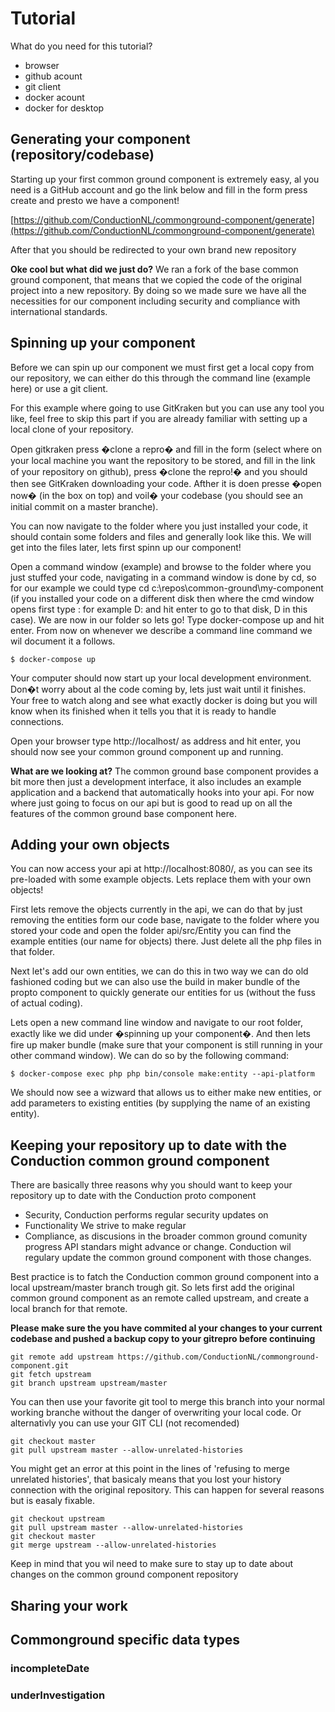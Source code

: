 # Tutorial

What do you need for this tutorial?
* browser
* github acount
* git client
* docker acount
* docker for desktop

## Generating your component (repository/codebase)
Starting up your first common ground component is extremely easy, al you need is a GitHub account and go the link below and fill in the form press create and presto we have a component!

[https://github.com/ConductionNL/commonground-component/generate](https://github.com/ConductionNL/commonground-component/generate)

After that you should be redirected to your own brand new repository 

**Oke cool but what did we just do?**
We ran a fork of the base common ground component, that means that we copied the code of the original project into a new repository. By doing so we made sure we have all the necessities for our component including security and compliance with international standards. 

## Spinning up your component
Before we can spin up our component we must first get a local copy from our repository, we can either do this through the command line (example here) or use a git client. 

For this example where going to use GitKraken but you can use any tool you like, feel free to skip this part if you are already familiar with setting up a local clone of your repository.

Open gitkraken press �clone a repro� and fill in the form (select where on your local machine you want the repository to be stored, and fill in the link of your repository on github), press �clone the repro!� and you should then see GitKraken downloading your code. Afther it is doen presse �open now� (in the box on top) and voil� your codebase (you should see an initial commit on a master branche).

You can now navigate to the folder where you just installed your code, it should contain some folders and files and generally look like this. We will get into the files later, lets first spinn up our component!

Open a command window (example) and browse to the folder where you just stuffed your code, navigating in a command window is done by cd, so for our example we could type 
cd c:\repos\common-ground\my-component (if you installed your code on a different disk then where the cmd window opens first type <diskname>: for example D: and hit enter to go to that disk, D in this case). We are now in our folder so lets go! Type docker-compose up and hit enter. From now on whenever we describe a command line command we wil document it a follows.

```CLI
$ docker-compose up
```

Your computer should now start up your local development environment. Don�t worry about al the code coming by, lets just wait until it finishes. Your free to watch along and see what exactly docker is doing but you will know when its finished when it tells you that it is ready to handle connections. 

Open your browser type http://localhost/ as address and hit enter, you should now see your common ground component up and running.

**What are we looking at?**
The common ground base component provides a bit more then just a development interface, it also includes an example application and a backend that automatically hooks into your api. For now where just going to focus on our api but is good to read up on all the features of the common ground base component here.  

## Adding your own objects
You can now access your api at http://localhost:8080/, as you can see its pre-loaded with some example objects. Lets replace them with your own objects!

First lets remove the objects currently in the api, we can do that by just removing the entities form our code base, navigate to the folder where you stored your code and open the folder api/src/Entity you can find the example entities (our name for objects) there. Just delete all the php files in that folder.

Next let's add our own entities, we can do this in two way we can do old fashioned coding but we can also use the build in maker bundle of the propto component to quickly generate our entities for us (without the fuss of actual coding).
 
Lets open a new command line window and navigate to our root folder, exactly like we did under �spinning up your component�. And then lets fire up maker bundle (make sure that your component is still running in your other command window). We can do so by the following command:

```CLI
$ docker-compose exec php php bin/console make:entity --api-platform
```
We should now see a wizward that allows us to either make new entities, or add parameters to existing entities (by supplying the name of an existing entity). 

## Keeping your repository up to date with the Conduction common ground component 

There are basically three reasons why you should want to keep your repository up to date with the Conduction proto component
* Security, Conduction performs regular security updates on 
* Functionality We strive to make regular 
* Compliance, as discusions in the broader common ground comunity progress API standars might advance or change. Conduction wil regulary update the common ground component with those changes. 

Best practice is to fatch the Conduction common ground component into a local upstream/master branch trough git. So lets first add the original common ground component as an remote called upstream, and create a local branch for that remote.  

__Please make sure the you have commited al your changes to your current codebase and pushed a backup copy to your gitrepro before continuing__

```CLI
git remote add upstream https://github.com/ConductionNL/commonground-component.git
git fetch upstream
git branch upstream upstream/master
```

You can then use your favorite git tool to merge this branch into your normal working branche without the danger of overwriting your local code. Or alternativly you can use your GIT CLI (not  recomended)

```CLI
git checkout master
git pull upstream master --allow-unrelated-histories
```

You might get an error at this point in the lines of 'refusing to merge unrelated histories', that basicaly means that you lost your history connection with the original repository. This can happen for several reasons but is easaly fixable.

```CLI
git checkout upstream
git pull upstream master --allow-unrelated-histories
git checkout master
git merge upstream --allow-unrelated-histories
``` 

Keep in mind that you wil need to make sure to stay up to date about changes on the common ground component repository 

## Sharing your work 


## Commonground specific data types


### incompleteDate

### underInvestigation

